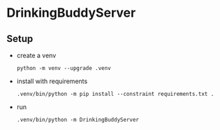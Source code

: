 # DrinkingBuddyServer

## Setup

- create a venv

    `python -m venv --upgrade .venv`

- install with requirements

    `.venv/bin/python -m pip install --constraint requirements.txt .`

- run

    `.venv/bin/python -m DrinkingBuddyServer`
